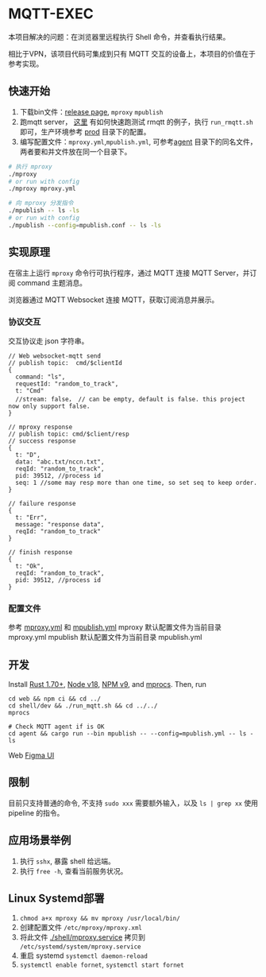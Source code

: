 # MQTT-EXEC
本项目解决的问题：在浏览器里远程执行 Shell 命令，并查看执行结果。

相比于VPN，该项目代码可集成到只有 MQTT 交互的设备上，本项目的价值在于参考实现。

## 快速开始
1. 下载bin文件：[release page](./releases), `mproxy` `mpublish`
2. 跑mqtt server， [这里](./shell/dev) 有如何快速跑测试 rmqtt 的例子，执行 `run_rmqtt.sh` 即可，生产环境参考 [prod](./shell/dev) 目录下的配置。
3. 编写配置文件：`mproxy.yml`,`mpublish.yml`, 可参考[agent](./tree/master/agent) 目录下的同名文件，两者要和并文件放在同一个目录下。 
```sh
# 执行 mproxy
./mproxy 
# or run with config
./mproxy mproxy.yml

# 向 mproxy 分发指令 
./mpublish -- ls -ls
# or run with config
./mpublish --config=mpublish.conf -- ls -ls

```

## 实现原理

在宿主上运行 `mproxy` 命令行可执行程序，通过 MQTT 连接 MQTT Server，并订阅 command 主题消息。
    
浏览器通过 MQTT Websocket 连接 MQTT，获取订阅消息并展示。

### 协议交互
交互协议走 json 字符串。
```json5
// Web websocket-mqtt send
// publish topic:  cmd/$clientId
{
  command: "ls",
  requestId: "random_to_track",
  t: "Cmd"        
  //stream: false， // can be empty, default is false. this project now only support false.
}
```
```json5
// mproxy response
// publish topic: cmd/$client/resp
// success response        
{
  t: "D",     
  data: "abc.txt/nccn.txt",
  reqId: "random_to_track",
  pid: 39512, //process id
  seq: 1 //some may resp more than one time, so set seq to keep order.
}
```
```json5
// failure response
{
  t: "Err",
  message: "response data",
  reqId: "random_to_track"
}
```
```json5
// finish response
{
  t: "Ok",
  reqId: "random_to_track",
  pid: 39512, //process id
}
```
### 配置文件
参考 [mproxy.yml](./agent/mproxy.yml) 和 [mpublish.yml](./agent/mpublish.yml)
mproxy 默认配置文件为当前目录 mproxy.yml
mpublish 默认配置文件为当前目录 mpublish.yml

## 开发
Install [Rust 1.70+](https://www.rust-lang.org/),
[Node v18](https://nodejs.org/), [NPM v9](https://www.npmjs.com/), and
[mprocs](https://github.com/pvolok/mprocs). Then, run
```shell
cd web && npm ci && cd ../
cd shell/dev && ./run_mqtt.sh && cd ../../
mprocs

# Check MQTT agent if is OK
cd agent && cargo run --bin mpublish -- --config=mpublish.yml -- ls -ls
```
Web [Figma UI](https://www.figma.com/design/iyL4dms3B8AWGZS14FCRuf/RMQTT-EXEC?node-id=0%3A1&t=rnIL1LSWwQIXfZdf-1)
## 限制
目前只支持普通的命令, 不支持 `sudo xxx` 需要额外输入，以及 `ls | grep xx` 使用 pipeline 的指令。

## 应用场景举例
1. 执行 `sshx`, 暴露 shell 给远端。
2. 执行 `free -h`, 查看当前服务状况。

## Linux Systemd部署
1. `chmod a+x mproxy && mv mproxy /usr/local/bin/`
2. 创建配置文件 `/etc/mproxy/mproxy.xml`
3. 将此文件 [./shell/mproxy.service](./shell/mproxy.service)  拷贝到 `/etc/systemd/system/mproxy.service`
4. 重启 systemd `systemctl daemon-reload`
5. `systemctl enable fornet`, `systemctl start fornet`
